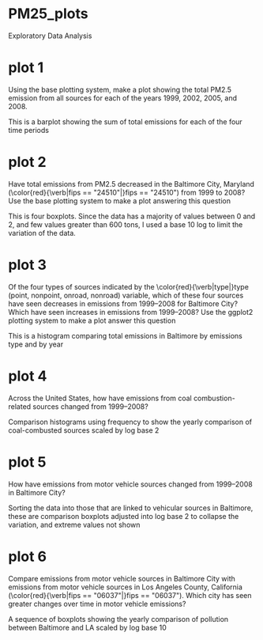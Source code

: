 # PM25_plots
Exploratory Data Analysis

# plot 1
Using the base plotting system, make a plot showing the total PM2.5 emission from all sources for each of the years 1999, 2002, 2005, and 2008.

This is a barplot showing the sum of total emissions for each of the four time periods

# plot 2 
Have total emissions from PM2.5 decreased in the Baltimore City, Maryland (\color{red}{\verb|fips == "24510"|}fips == "24510") from 1999 to 2008? Use the base plotting system to make a plot answering this question

This is four boxplots. Since the data has a majority of values between 0 and 2, and few values greater than 600 tons, I used a base 10 log to limit the variation of the data.

# plot 3 
Of the four types of sources indicated by the \color{red}{\verb|type|}type (point, nonpoint, onroad, nonroad) variable, which of these four sources have seen decreases in emissions from 1999–2008 for Baltimore City? Which have seen increases in emissions from 1999–2008? Use the ggplot2 plotting system to make a plot answer this question

This is a histogram comparing total emissions in Baltimore by emissions type and by year

# plot 4
Across the United States, how have emissions from coal combustion-related sources changed from 1999–2008?

Comparison histograms using frequency to show the yearly comparison of coal-combusted sources scaled by log base 2

# plot 5
How have emissions from motor vehicle sources changed from 1999–2008 in Baltimore City?

Sorting the data into those that are linked to vehicular sources in Baltimore, these are comparison boxplots adjusted into log base 2 to collapse the variation, and extreme values not shown

# plot 6
Compare emissions from motor vehicle sources in Baltimore City with emissions from motor vehicle sources in Los Angeles County, California (\color{red}{\verb|fips == "06037"|}fips == "06037"). Which city has seen greater changes over time in motor vehicle emissions?

A sequence of boxplots showing the yearly comparison of pollution between Baltimore and LA scaled by log base 10
